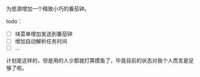 为思源增加一个精致小巧的番茄钟。

todo：
* [ ] 块菜单增加发送到番茄钟
* [ ] 增加自动解析任务时间
* [ ] ...

计划是这样的，但是用的人少那就打算摸鱼了，毕竟目前的状态对我个人而言是足够了啦。